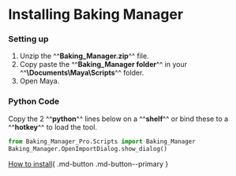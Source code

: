 # Installing Baking Manager

### Setting up

1. Unzip the ^^**Baking_Manager.zip**^^ file.
2. Copy paste the  ^^**Baking_Manager folder**^^ in your ^^**\Documents\Maya\Scripts**^^ folder.
3. Open Maya. 

### Python Code
Copy the 2 ^^**python**^^  lines below on a ^^**shelf**^^  or bind these to a ^^**hotkey**^^  to load the tool.

``` py 
from Baking_Manager_Pro.Scripts import Baking_Manager
Baking_Manager.OpenImportDialog.show_dialog()
```


[How to install](/Maya-Modelling-Tools/How%20to%20install/how%20to%20install/){ .md-button .md-button--primary }
